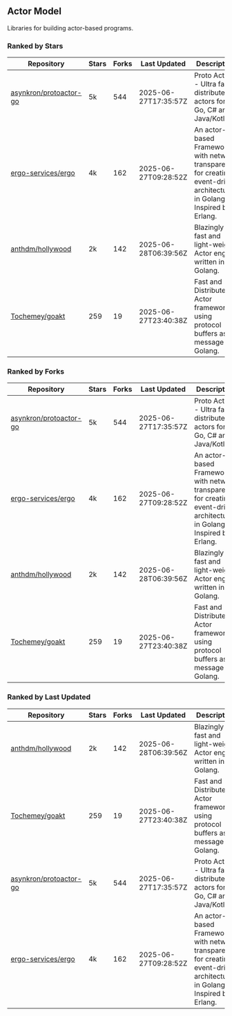 ## Actor Model

Libraries for building actor-based programs.

### Ranked by Stars

| Repository | Stars | Forks | Last Updated | Description | 
|------------|-------|-------|--------------|-------------|
| [asynkron/protoactor-go](https://github.com/asynkron/protoactor-go) | 5k | 544 | 2025-06-27T17:35:57Z |  Proto Actor - Ultra fast distributed actors for Go, C# and Java/Kotlin. |
| [ergo-services/ergo](https://github.com/ergo-services/ergo) | 4k | 162 | 2025-06-27T09:28:52Z |  An actor-based Framework with network transparency for creating event-driven architecture in Golang. Inspired by Erlang. |
| [anthdm/hollywood](https://github.com/anthdm/hollywood) | 2k | 142 | 2025-06-28T06:39:56Z |  Blazingly fast and light-weight Actor engine written in Golang. |
| [Tochemey/goakt](https://github.com/Tochemey/goakt) | 259 | 19 | 2025-06-27T23:40:38Z |  Fast and Distributed Actor framework using protocol buffers as message for Golang. |

### Ranked by Forks

| Repository | Stars | Forks | Last Updated | Description | 
|------------|-------|-------|--------------|-------------|
| [asynkron/protoactor-go](https://github.com/asynkron/protoactor-go) | 5k | 544 | 2025-06-27T17:35:57Z |  Proto Actor - Ultra fast distributed actors for Go, C# and Java/Kotlin. |
| [ergo-services/ergo](https://github.com/ergo-services/ergo) | 4k | 162 | 2025-06-27T09:28:52Z |  An actor-based Framework with network transparency for creating event-driven architecture in Golang. Inspired by Erlang. |
| [anthdm/hollywood](https://github.com/anthdm/hollywood) | 2k | 142 | 2025-06-28T06:39:56Z |  Blazingly fast and light-weight Actor engine written in Golang. |
| [Tochemey/goakt](https://github.com/Tochemey/goakt) | 259 | 19 | 2025-06-27T23:40:38Z |  Fast and Distributed Actor framework using protocol buffers as message for Golang. |

### Ranked by Last Updated

| Repository | Stars | Forks | Last Updated | Description | 
|------------|-------|-------|--------------|-------------|
| [anthdm/hollywood](https://github.com/anthdm/hollywood) | 2k | 142 | 2025-06-28T06:39:56Z |  Blazingly fast and light-weight Actor engine written in Golang. |
| [Tochemey/goakt](https://github.com/Tochemey/goakt) | 259 | 19 | 2025-06-27T23:40:38Z |  Fast and Distributed Actor framework using protocol buffers as message for Golang. |
| [asynkron/protoactor-go](https://github.com/asynkron/protoactor-go) | 5k | 544 | 2025-06-27T17:35:57Z |  Proto Actor - Ultra fast distributed actors for Go, C# and Java/Kotlin. |
| [ergo-services/ergo](https://github.com/ergo-services/ergo) | 4k | 162 | 2025-06-27T09:28:52Z |  An actor-based Framework with network transparency for creating event-driven architecture in Golang. Inspired by Erlang. |

